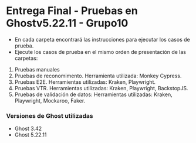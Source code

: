 # Entrega Final - Pruebas en Ghostv5.22.11 - Grupo10

- En cada carpeta encontrará las instrucciones para ejecutar los casos de prueba.
- Ejecute los casos de prueba en el mismo orden de presentación de las carpetas:
1. Pruebas manuales
2. Pruebas de reconomimento. Herramienta utilizada: Monkey Cypress.
3. Pruebas E2E. Herramientas utilizadas: Kraken, Playwright.
4. Pruebas VTR. Herramientas utilizadas: Kraken, Playwright, BackstopJS.
5. Pruebas de validación de datos: Herramientas utilizadas: Kraken, Playwright, Mockaroo, Faker.

### Versiones de Ghost utilizadas
- Ghost 3.42
- Ghost 5.22.11